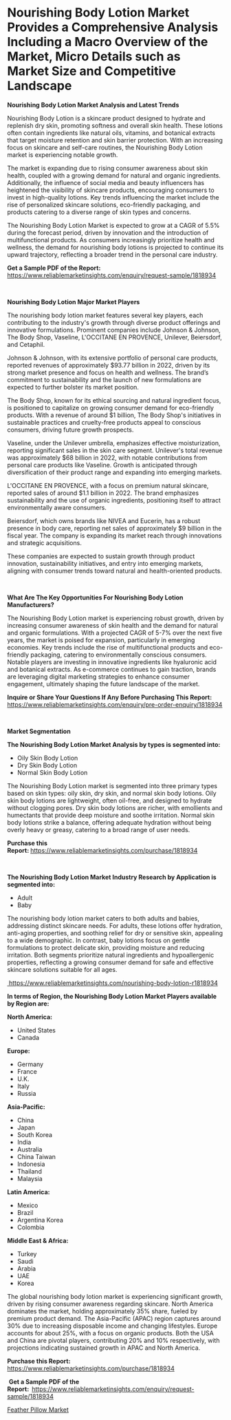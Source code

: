 <p><h1>Nourishing Body Lotion Market Provides a Comprehensive Analysis Including a Macro Overview of the Market, Micro Details such as Market Size and Competitive Landscape</h1></p><p><strong>Nourishing Body Lotion Market Analysis and Latest Trends</strong></p>
<p><p>Nourishing Body Lotion is a skincare product designed to hydrate and replenish dry skin, promoting softness and overall skin health. These lotions often contain ingredients like natural oils, vitamins, and botanical extracts that target moisture retention and skin barrier protection. With an increasing focus on skincare and self-care routines, the Nourishing Body Lotion market is experiencing notable growth.</p><p>The market is expanding due to rising consumer awareness about skin health, coupled with a growing demand for natural and organic ingredients. Additionally, the influence of social media and beauty influencers has heightened the visibility of skincare products, encouraging consumers to invest in high-quality lotions. Key trends influencing the market include the rise of personalized skincare solutions, eco-friendly packaging, and products catering to a diverse range of skin types and concerns.</p><p>The Nourishing Body Lotion Market is expected to grow at a CAGR of 5.5% during the forecast period, driven by innovation and the introduction of multifunctional products. As consumers increasingly prioritize health and wellness, the demand for nourishing body lotions is projected to continue its upward trajectory, reflecting a broader trend in the personal care industry.</p></p>
<p><strong>Get a Sample PDF of the Report:&nbsp;</strong> <a href="https://www.reliablemarketinsights.com/enquiry/request-sample/1818934?utm_campaign=2199&utm_medium=2&utm_source=Github&utm_content=ia&utm_term=04042025&utm_id=nourishing-body-lotion">https://www.reliablemarketinsights.com/enquiry/request-sample/1818934</a></p>
<p>&nbsp;</p>
<p><strong>Nourishing Body Lotion Major Market Players</strong></p>
<p><p>The nourishing body lotion market features several key players, each contributing to the industry's growth through diverse product offerings and innovative formulations. Prominent companies include Johnson & Johnson, The Body Shop, Vaseline, L'OCCITANE EN PROVENCE, Unilever, Beiersdorf, and Cetaphil.</p><p>Johnson & Johnson, with its extensive portfolio of personal care products, reported revenues of approximately $93.77 billion in 2022, driven by its strong market presence and focus on health and wellness. The brand’s commitment to sustainability and the launch of new formulations are expected to further bolster its market position.</p><p>The Body Shop, known for its ethical sourcing and natural ingredient focus, is positioned to capitalize on growing consumer demand for eco-friendly products. With a revenue of around $1 billion, The Body Shop's initiatives in sustainable practices and cruelty-free products appeal to conscious consumers, driving future growth prospects.</p><p>Vaseline, under the Unilever umbrella, emphasizes effective moisturization, reporting significant sales in the skin care segment. Unilever's total revenue was approximately $68 billion in 2022, with notable contributions from personal care products like Vaseline. Growth is anticipated through diversification of their product range and expanding into emerging markets.</p><p>L'OCCITANE EN PROVENCE, with a focus on premium natural skincare, reported sales of around $1.1 billion in 2022. The brand emphasizes sustainability and the use of organic ingredients, positioning itself to attract environmentally aware consumers.</p><p>Beiersdorf, which owns brands like NIVEA and Eucerin, has a robust presence in body care, reporting net sales of approximately $9 billion in the fiscal year. The company is expanding its market reach through innovations and strategic acquisitions.</p><p>These companies are expected to sustain growth through product innovation, sustainability initiatives, and entry into emerging markets, aligning with consumer trends toward natural and health-oriented products.</p></p>
<p>&nbsp;</p>
<p><strong>What Are The Key Opportunities For Nourishing Body Lotion Manufacturers?</strong></p>
<p><p>The Nourishing Body Lotion market is experiencing robust growth, driven by increasing consumer awareness of skin health and the demand for natural and organic formulations. With a projected CAGR of 5-7% over the next five years, the market is poised for expansion, particularly in emerging economies. Key trends include the rise of multifunctional products and eco-friendly packaging, catering to environmentally conscious consumers. Notable players are investing in innovative ingredients like hyaluronic acid and botanical extracts. As e-commerce continues to gain traction, brands are leveraging digital marketing strategies to enhance consumer engagement, ultimately shaping the future landscape of the market.</p></p>
<p><strong>Inquire or Share Your Questions If Any Before Purchasing This Report:</strong> <a href="https://www.reliablemarketinsights.com/enquiry/pre-order-enquiry/1818934?utm_campaign=2199&utm_medium=2&utm_source=Github&utm_content=ia&utm_term=04042025&utm_id=nourishing-body-lotion">https://www.reliablemarketinsights.com/enquiry/pre-order-enquiry/1818934</a></p>
<p>&nbsp;</p>
<p><strong>Market Segmentation</strong></p>
<p><strong>The Nourishing Body Lotion Market Analysis by types is segmented into:</strong></p>
<p><ul><li>Oily Skin Body Lotion</li><li>Dry Skin Body Lotion</li><li>Normal Skin Body Lotion</li></ul></p>
<p><p>The Nourishing Body Lotion market is segmented into three primary types based on skin types: oily skin, dry skin, and normal skin body lotions. Oily skin body lotions are lightweight, often oil-free, and designed to hydrate without clogging pores. Dry skin body lotions are richer, with emollients and humectants that provide deep moisture and soothe irritation. Normal skin body lotions strike a balance, offering adequate hydration without being overly heavy or greasy, catering to a broad range of user needs.</p></p>
<p><strong>Purchase this Report:&nbsp;</strong><a href="https://www.reliablemarketinsights.com/purchase/1818934?utm_campaign=2199&utm_medium=2&utm_source=Github&utm_content=ia&utm_term=04042025&utm_id=nourishing-body-lotion">https://www.reliablemarketinsights.com/purchase/1818934</a></p>
<p>&nbsp;</p>
<p><strong>The Nourishing Body Lotion Market Industry Research by Application is segmented into:</strong></p>
<p><ul><li>Adult</li><li>Baby</li></ul></p>
<p><p>The nourishing body lotion market caters to both adults and babies, addressing distinct skincare needs. For adults, these lotions offer hydration, anti-aging properties, and soothing relief for dry or sensitive skin, appealing to a wide demographic. In contrast, baby lotions focus on gentle formulations to protect delicate skin, providing moisture and reducing irritation. Both segments prioritize natural ingredients and hypoallergenic properties, reflecting a growing consumer demand for safe and effective skincare solutions suitable for all ages.</p></p>
<p><a href="https://www.reliablemarketinsights.com/nourishing-body-lotion-r1818934?utm_campaign=2199&utm_medium=2&utm_source=Github&utm_content=ia&utm_term=04042025&utm_id=nourishing-body-lotion">&nbsp;https://www.reliablemarketinsights.com/nourishing-body-lotion-r1818934</a></p>
<p><strong>In terms of Region, the Nourishing Body Lotion Market Players available by Region are:</strong></p>
<p>
    <p> <strong> North America: </strong>
        <ul>
            <li>United States</li>
            <li>Canada</li>
        </ul>
        </p> 
    <p> <strong> Europe: </strong>
        <ul>
            <li>Germany</li>
            <li>France</li>
            <li>U.K.</li>
            <li>Italy</li>
            <li>Russia</li>
        </ul>
        </p> 
    <p> <strong> Asia-Pacific: </strong>
        <ul>
            <li>China</li>
            <li>Japan</li>
            <li>South Korea</li>
            <li>India</li>
            <li>Australia</li>
            <li>China Taiwan</li>
            <li>Indonesia</li>
            <li>Thailand</li>
            <li>Malaysia</li>
        </ul>
        </p> 
    <p> <strong> Latin America: </strong>
        <ul>
            <li>Mexico</li>
            <li>Brazil</li>
            <li>Argentina Korea</li>
            <li>Colombia</li>
        </ul>
        </p> 
    <p> <strong> Middle East & Africa: </strong>
        <ul>
            <li>Turkey</li>
            <li>Saudi</li>
            <li>Arabia</li>
            <li>UAE</li>
            <li>Korea</li>
        </ul>
    </p>
    </p>
<p><p>The global nourishing body lotion market is experiencing significant growth, driven by rising consumer awareness regarding skincare. North America dominates the market, holding approximately 35% share, fueled by premium product demand. The Asia-Pacific (APAC) region captures around 30% due to increasing disposable income and changing lifestyles. Europe accounts for about 25%, with a focus on organic products. Both the USA and China are pivotal players, contributing 20% and 10% respectively, with projections indicating sustained growth in APAC and North America.</p></p>
<p><strong>Purchase this Report: </strong><a href="https://www.reliablemarketinsights.com/purchase/1818934?utm_campaign=2199&utm_medium=2&utm_source=Github&utm_content=ia&utm_term=04042025&utm_id=nourishing-body-lotion">https://www.reliablemarketinsights.com/purchase/1818934</a></p>
<p>&nbsp;<strong>Get a Sample PDF of the Report:&nbsp;&nbsp;</strong><a href="https://www.reliablemarketinsights.com/enquiry/request-sample/1818934?utm_campaign=2199&utm_medium=2&utm_source=Github&utm_content=ia&utm_term=04042025&utm_id=nourishing-body-lotion">https://www.reliablemarketinsights.com/enquiry/request-sample/1818934</a></p>
<p><strong></strong></p>
<p><p><a href="https://github.com/LilianFaulkner65/Market-Research-Report-List-2/blob/main/feather-pillow-market.md?utm_campaign=2199&utm_medium=2&utm_source=Github&utm_content=ia&utm_term=04042025&utm_id=nourishing-body-lotion">Feather Pillow Market</a></p></p>